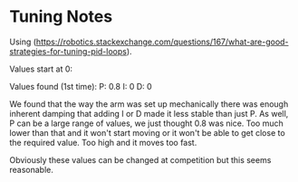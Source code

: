 # Tuning Notes #

Using (https://robotics.stackexchange.com/questions/167/what-are-good-strategies-for-tuning-pid-loops).

Values start at 0:

Values found (1st time):
P: 0.8
I: 0
D: 0

We found that the way the arm was set up mechanically there was enough inherent damping that adding I or D made it less stable than just P.
As well, P can be a large range of values, we just thought 0.8 was nice.
Too much lower than that and it won't start moving or it won't be able to get close to the required value.
Too high and it moves too fast.

Obviously these values can be changed at competition but this seems reasonable.
